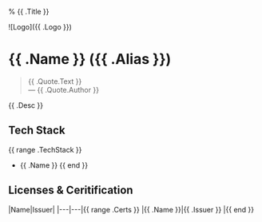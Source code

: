 % {{ .Title }}

![Logo]({{ .Logo }})

# {{ .Name }} ({{ .Alias }})

> {{ .Quote.Text }}
> <br>
> — {{ .Quote.Author }}

{{ .Desc }}

## Tech Stack
{{ range .TechStack }}
* {{ .Name }}
{{ end }}

## Licenses & Ceritification
|Name|Issuer|
|---|---|{{ range .Certs }}
|{{ .Name }}|{{ .Issuer }}
|{{ end }}
